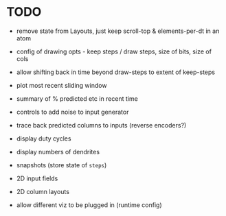 # TODO

* remove state from Layouts, just keep scroll-top & elements-per-dt in an atom

* config of drawing opts - keep steps / draw steps, size of bits, size of cols

* allow shifting back in time beyond draw-steps to extent of keep-steps

* plot most recent sliding window

* summary of % predicted etc in recent time

* controls to add noise to input generator

* trace back predicted columns to inputs (reverse encoders?)

* display duty cycles
* display numbers of dendrites
* snapshots (store state of `steps`)
* 2D input fields
* 2D column layouts

* allow different viz to be plugged in (runtime config)

